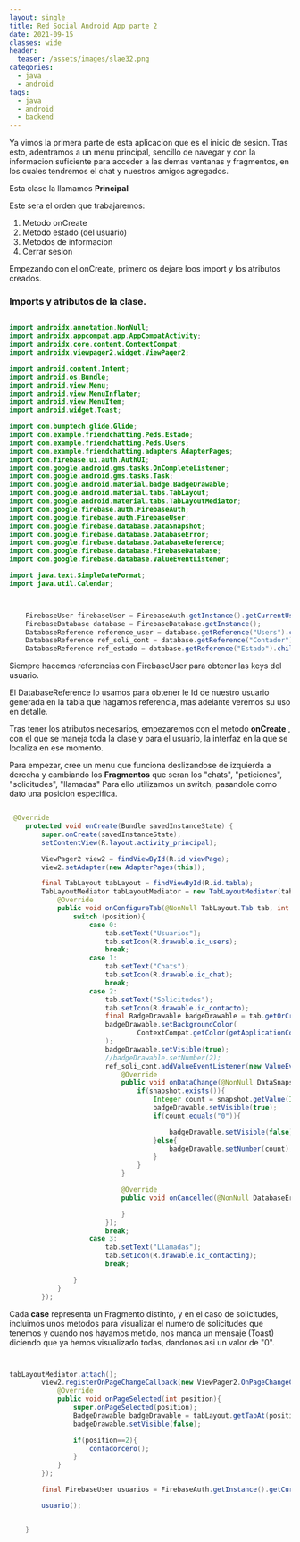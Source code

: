 ```yaml
---
layout: single
title: Red Social Android App parte 2
date: 2021-09-15
classes: wide
header:
  teaser: /assets/images/slae32.png
categories:
  - java
  - android
tags:
  - java
  - android
  - backend
---
```


Ya vimos la primera parte de esta aplicacion que es el inicio de sesion. Tras esto, adentramos a un menu principal, sencillo de navegar y con la informacion suficiente para acceder a las demas ventanas y fragmentos, en los cuales tendremos el chat y nuestros amigos agregados.


Esta clase la llamamos **Principal** 

Este sera el orden que trabajaremos:

 1. Metodo onCreate
 2. Metodo estado (del usuario)
 3. Metodos de informacion 
 4. Cerrar sesion


Empezando con el onCreate, primero os dejare loos import y los atributos creados.


### Imports y atributos de la clase.

```java

import androidx.annotation.NonNull;
import androidx.appcompat.app.AppCompatActivity;
import androidx.core.content.ContextCompat;
import androidx.viewpager2.widget.ViewPager2;

import android.content.Intent;
import android.os.Bundle;
import android.view.Menu;
import android.view.MenuInflater;
import android.view.MenuItem;
import android.widget.Toast;

import com.bumptech.glide.Glide;
import com.example.friendchatting.Peds.Estado;
import com.example.friendchatting.Peds.Users;
import com.example.friendchatting.adapters.AdapterPages;
import com.firebase.ui.auth.AuthUI;
import com.google.android.gms.tasks.OnCompleteListener;
import com.google.android.gms.tasks.Task;
import com.google.android.material.badge.BadgeDrawable;
import com.google.android.material.tabs.TabLayout;
import com.google.android.material.tabs.TabLayoutMediator;
import com.google.firebase.auth.FirebaseAuth;
import com.google.firebase.auth.FirebaseUser;
import com.google.firebase.database.DataSnapshot;
import com.google.firebase.database.DatabaseError;
import com.google.firebase.database.DatabaseReference;
import com.google.firebase.database.FirebaseDatabase;
import com.google.firebase.database.ValueEventListener;

import java.text.SimpleDateFormat;
import java.util.Calendar;



    FirebaseUser firebaseUser = FirebaseAuth.getInstance().getCurrentUser();
    FirebaseDatabase database = FirebaseDatabase.getInstance();
    DatabaseReference reference_user = database.getReference("Users").child(firebaseUser.getUid());
    DatabaseReference ref_soli_cont = database.getReference("Contador").child(firebaseUser.getUid());
    DatabaseReference ref_estado = database.getReference("Estado").child(firebaseUser.getUid());


```


Siempre hacemos referencias con FirebaseUser para obtener las keys del usuario. 

El DatabaseReference lo usamos para obtener le Id de nuestro usuario generada en la tabla que hagamos referencia, mas adelante veremos su uso en detalle.


Tras tener los atributos necesarios, empezaremos con el metodo **onCreate** , con el que se maneja toda la clase y para el usuario, la interfaz en la que se localiza en ese momento.

Para empezar, cree un menu que funciona deslizandose de izquierda a derecha y cambiando los **Fragmentos** que seran los "chats", "peticiones", "solicitudes", "llamadas"
Para ello utilizamos un switch, pasandole como dato una posicion especifica.

```java

 @Override
    protected void onCreate(Bundle savedInstanceState) {
        super.onCreate(savedInstanceState);
        setContentView(R.layout.activity_principal);

        ViewPager2 view2 = findViewById(R.id.viewPage);
        view2.setAdapter(new AdapterPages(this));

        final TabLayout tabLayout = findViewById(R.id.tabla);
        TabLayoutMediator tabLayoutMediator = new TabLayoutMediator(tabLayout, view2, new TabLayoutMediator.TabConfigurationStrategy() {
            @Override
            public void onConfigureTab(@NonNull TabLayout.Tab tab, int position) {
                switch (position){
                    case 0:
                        tab.setText("Usuarios");
                        tab.setIcon(R.drawable.ic_users);
                        break;
                    case 1:
                        tab.setText("Chats");
                        tab.setIcon(R.drawable.ic_chat);
                        break;
                    case 2:
                        tab.setText("Solicitudes");
                        tab.setIcon(R.drawable.ic_contacto);
                        final BadgeDrawable badgeDrawable = tab.getOrCreateBadge();
                        badgeDrawable.setBackgroundColor(
                                ContextCompat.getColor(getApplicationContext(), R.color.colorAccent)
                        );
                        badgeDrawable.setVisible(true);
                        //badgeDrawable.setNumber(2);
                        ref_soli_cont.addValueEventListener(new ValueEventListener() {
                            @Override
                            public void onDataChange(@NonNull DataSnapshot snapshot) {
                                if(snapshot.exists()){
                                    Integer count = snapshot.getValue(Integer.class);
                                    badgeDrawable.setVisible(true);
                                    if(count.equals("0")){

                                        badgeDrawable.setVisible(false);
                                    }else{
                                        badgeDrawable.setNumber(count);
                                    }
                                }
                            }

                            @Override
                            public void onCancelled(@NonNull DatabaseError error) {

                            }
                        });
                        break;
                    case 3:
                        tab.setText("Llamadas");
                        tab.setIcon(R.drawable.ic_contacting);
                        break;

                }
            }
        });

```


Cada **case** representa un Fragmento distinto, y en el caso de solicitudes, incluimos unos metodos para visualizar el numero de solicitudes que tenemos y cuando nos hayamos metido, nos manda un mensaje (Toast) diciendo que ya hemos visualizado todas, dandonos asi un valor de "0".



```java


tabLayoutMediator.attach();
        view2.registerOnPageChangeCallback(new ViewPager2.OnPageChangeCallback() {
            @Override
            public void onPageSelected(int position){
                super.onPageSelected(position);
                BadgeDrawable badgeDrawable = tabLayout.getTabAt(position).getOrCreateBadge();
                badgeDrawable.setVisible(false);

                if(position==2){
                    contadorcero();
                }
            }
        });

        final FirebaseUser usuarios = FirebaseAuth.getInstance().getCurrentUser();

        usuario();


    }
    
    
 ```
